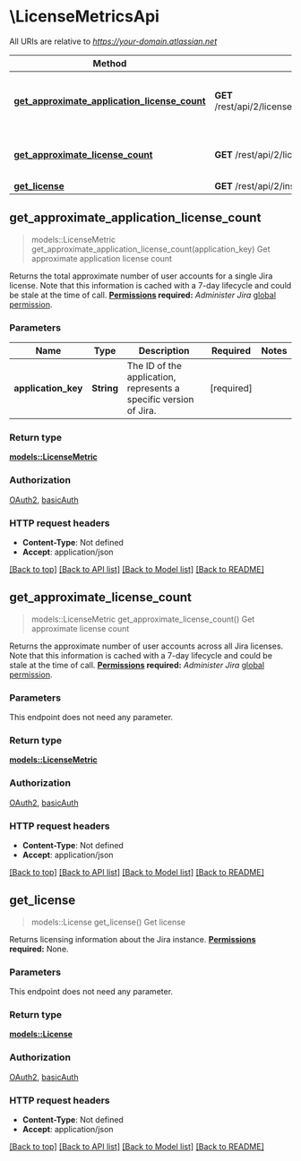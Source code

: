 # \LicenseMetricsApi

All URIs are relative to *https://your-domain.atlassian.net*

Method | HTTP request | Description
------------- | ------------- | -------------
[**get_approximate_application_license_count**](LicenseMetricsApi.md#get_approximate_application_license_count) | **GET** /rest/api/2/license/approximateLicenseCount/product/{applicationKey} | Get approximate application license count
[**get_approximate_license_count**](LicenseMetricsApi.md#get_approximate_license_count) | **GET** /rest/api/2/license/approximateLicenseCount | Get approximate license count
[**get_license**](LicenseMetricsApi.md#get_license) | **GET** /rest/api/2/instance/license | Get license



## get_approximate_application_license_count

> models::LicenseMetric get_approximate_application_license_count(application_key)
Get approximate application license count

Returns the total approximate number of user accounts for a single Jira license. Note that this information is cached with a 7-day lifecycle and could be stale at the time of call.  **[Permissions](#permissions) required:** *Administer Jira* [global permission](https://confluence.atlassian.com/x/x4dKLg).

### Parameters


Name | Type | Description  | Required | Notes
------------- | ------------- | ------------- | ------------- | -------------
**application_key** | **String** | The ID of the application, represents a specific version of Jira. | [required] |

### Return type

[**models::LicenseMetric**](LicenseMetric.md)

### Authorization

[OAuth2](../README.md#OAuth2), [basicAuth](../README.md#basicAuth)

### HTTP request headers

- **Content-Type**: Not defined
- **Accept**: application/json

[[Back to top]](#) [[Back to API list]](../README.md#documentation-for-api-endpoints) [[Back to Model list]](../README.md#documentation-for-models) [[Back to README]](../README.md)


## get_approximate_license_count

> models::LicenseMetric get_approximate_license_count()
Get approximate license count

Returns the approximate number of user accounts across all Jira licenses. Note that this information is cached with a 7-day lifecycle and could be stale at the time of call.  **[Permissions](#permissions) required:** *Administer Jira* [global permission](https://confluence.atlassian.com/x/x4dKLg).

### Parameters

This endpoint does not need any parameter.

### Return type

[**models::LicenseMetric**](LicenseMetric.md)

### Authorization

[OAuth2](../README.md#OAuth2), [basicAuth](../README.md#basicAuth)

### HTTP request headers

- **Content-Type**: Not defined
- **Accept**: application/json

[[Back to top]](#) [[Back to API list]](../README.md#documentation-for-api-endpoints) [[Back to Model list]](../README.md#documentation-for-models) [[Back to README]](../README.md)


## get_license

> models::License get_license()
Get license

Returns licensing information about the Jira instance.  **[Permissions](#permissions) required:** None.

### Parameters

This endpoint does not need any parameter.

### Return type

[**models::License**](License.md)

### Authorization

[OAuth2](../README.md#OAuth2), [basicAuth](../README.md#basicAuth)

### HTTP request headers

- **Content-Type**: Not defined
- **Accept**: application/json

[[Back to top]](#) [[Back to API list]](../README.md#documentation-for-api-endpoints) [[Back to Model list]](../README.md#documentation-for-models) [[Back to README]](../README.md)


